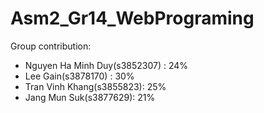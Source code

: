# Asm2_Gr14_WebPrograming

Group contribution:

- Nguyen Ha Minh Duy(s3852307) : 24%
- Lee Gain(s3878170) : 30%
- Tran Vinh Khang(s3855823): 25%
- Jang Mun Suk(s3877629): 21% 





